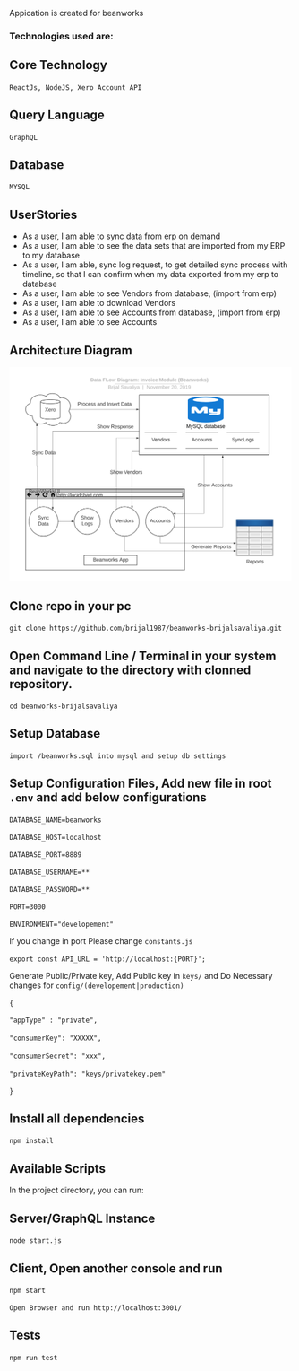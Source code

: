 Appication is created for beanworks


### Technologies used are:

## Core Technology
`ReactJs, NodeJS, Xero Account API`

## Query Language
`GraphQL`

## Database
`MYSQL`

## UserStories

- As a user, I am able to sync data from erp on demand
- As a user, I am able to see the data sets that are imported from my ERP to my database
- As a user, I am able, sync log request, to get detailed sync process with timeline, so
that I can confirm when my data exported from my erp to database
- As a user, I am able to see Vendors from database, (import from erp)
- As a user, I am able to download Vendors
- As a user, I am able to see Accounts from database, (import from erp)
- As a user, I am able to see Accounts

## Architecture Diagram

![Architecture](/diagrams/invoice_module_data_flow_diagram.png)

## Clone repo in your pc

`git clone https://github.com/brijal1987/beanworks-brijalsavaliya.git`

## Open Command Line / Terminal in your system and navigate to the directory with clonned repository.

`cd beanworks-brijalsavaliya`

## Setup Database

`import /beanworks.sql into mysql and setup db settings`

## Setup Configuration Files, Add new file in root `.env` and add below configurations

`DATABASE_NAME=beanworks`

`DATABASE_HOST=localhost`

`DATABASE_PORT=8889`

`DATABASE_USERNAME=**`

`DATABASE_PASSWORD=**`

`PORT=3000`

`ENVIRONMENT="developement"`


If you change in port Please change `constants.js`

`export const API_URL = 'http://localhost:{PORT}';`


Generate Public/Private key, Add Public key in `keys/` and Do Necessary changes for `config/(developement|production)`

`{`

    "appType" : "private",

    "consumerKey": "XXXXX",

    "consumerSecret": "xxx",

    "privateKeyPath": "keys/privatekey.pem"

`}`


## Install all dependencies

`npm install`

## Available Scripts

In the project directory, you can run:

## Server/GraphQL Instance

`node start.js` 


## Client, Open another console and run

`npm start`

`Open Browser and run http://localhost:3001/`

## Tests

`npm run test`
